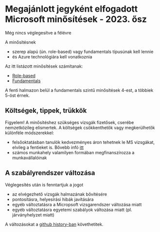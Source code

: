 # Megajánlott jegyként elfogadott Microsoft minősítések - 2023. ősz
Még nincs véglegesítve a félévre

A minősítésnek 
* szerep alapú (ún. role-based) vagy fundamentals típusúnak kell lennie
* és Azure technológiára kell vonatkoznia

Az itt listázott minősítések számítanak:
* [Role-based](https://docs.microsoft.com/en-us/learn/certifications/browse/?products=azure&type=role-based)
* [Fundamentals](https://docs.microsoft.com/en-us/learn/certifications/browse/?certificationtype=role-based&resource_type=certification&type=fundamentals&products=azure)

A fenti halmazon belül a fundamentals szintű minősítések 4-est, a többiek 5-öst érnek.

## Költségek, tippek, trükkök

Figyelem! A minősítéshez szükséges vizsgák fizetősek, cserébe nemzetközileg elismertek. A költségek csökkenthetők vagy megkerülhetők különféle módszerekkel:
* felsőoktatásban tanulók kedvezményes áron tehetnek le MS vizsgákat, elvileg a fentieket is. Bővebb infó [itt](https://docs.microsoft.com/en-us/learn/certifications/student-discounts)
* számos munkahely valamilyen formában megfinanszírozza a munkavállalóinak

## A szabályrendszer változása

Véglegesítés után is fenntartjuk a jogot
- az elvégezhető vizsgák halmazának bővítésére
- pontosításra, helyesírási hibák javítására
- egyéb változtatásra a Micropsoft vizsgarendszer változása miatt
- egyéb változtatásra egyetemi szabályok változása miatt (pl. járványhelyzet miatt)

A változásokat a [github history-ban](https://github.com/bmeaut/cloud/commits/master/minosites.md) követhetitek.
